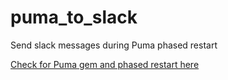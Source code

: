 # puma_to_slack
Send slack messages during Puma phased restart

[Check for Puma gem and phased restart here](https://github.com/puma/puma/blob/master/docs/restart.md#phased-restart)
